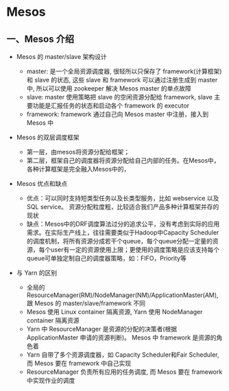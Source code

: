 # Mesos

## 一、Mesos 介绍

- Mesos 的 master/slave 架构设计
  - master: 是一个全局资源调度器, 很轻所以只保存了 framework(计算框架) 和 slave 的状态, 这些 slave 和 framework 可以通过注册生成到 master 中, 所以可以使用 zookeeper 解决 Mesos master 的单点故障
  - slave: master 使用策略把 slave 的空闲资源分配给 framework, slave 主要功能是汇报任务的状态和启动各个 framework 的 executor
  - framework: framework 通过自己向 Mesos master 中注册，接入到 Mesos 中

- Mesos 的双层调度框架
  - 第一层，由mesos将资源分配给框架；
  - 第二层，框架自己的调度器将资源分配给自己内部的任务。在Mesos中，各种计算框架是完全融入Mesos中的，

- Mesos 优点和缺点
  - 优点：可以同时支持短类型任务以及长类型服务，比如 webservice 以及 SQL service。 资源分配粒度粗，比较适合我们产品多种计算框架并存的现状
  - 缺点：Mesos中的DRF调度算法过分的追求公平，没有考虑到实际的应用需求。在实际生产线上，往往需要类似于Hadoop中Capacity Scheduler的调度机制，将所有资源分成若干个queue，每个queue分配一定量的资源，每个user有一定的资源使用上限；更使用的调度策略是应该支持每个queue可单独定制自己的调度器策略，如：FIFO，Priority等

- 与 Yarn 的区别
  - 全局的 ResourceManager(RM)/NodeManager(NM)/ApplicationMaster(AM), 跟 Mesos 的 master/slave/framework 不同
  - Mesos 使用 Linux container 隔离资源, Yarn 使用 NodeManager container 隔离资源
  - Yarn 中 ResourceManager 是资源的分配的决策者(根据 ApplicationMaster 申请的资源判断)。 Mesos 中 framework 是资源的角色着
  - Yarn 自带了多个资源调度器，如 Capacity Scheduler和Fair Scheduler, 而 Mesos 要在 framework 中自己实现
  - ResourceManager 负责所有应用的任务调度, 而 Mesos 要在 framework 中实现作业的调度
